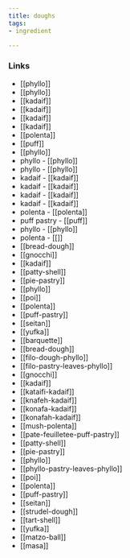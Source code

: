 ```yaml
---
title: doughs
tags:
- ingredient

---
```



### Links

* [[phyllo]]
* [[phyllo]]
* [[kadaif]]
* [[kadaif]]
* [[kadaif]]
* [[kadaif]]
* [[polenta]]
* [[puff]]
* [[phyllo]]
* phyllo - [[phyllo]]
* phyllo - [[phyllo]]
* kadaif - [[kadaif]]
* kadaif - [[kadaif]]
* kadaif - [[kadaif]]
* kadaif - [[kadaif]]
* polenta - [[polenta]]
* puff pastry - [[puff]]
* phyllo - [[phyllo]]
* polenta - [[]]
* [[bread-dough]]
* [[gnocchi]]
* [[kadaif]]
* [[patty-shell]]
* [[pie-pastry]]
* [[phyllo]]
* [[poi]]
* [[polenta]]
* [[puff-pastry]]
* [[seitan]]
* [[yufka]]
* [[barquette]]
* [[bread-dough]]
* [[filo-dough-phyllo]]
* [[filo-pastry-leaves-phyllo]]
* [[gnocchi]]
* [[kadaif]]
* [[kataifi-kadaif]]
* [[knafeh-kadaif]]
* [[konafa-kadaif]]
* [[konafah-kadaif]]
* [[mush-polenta]]
* [[pate-feuilletee-puff-pastry]]
* [[patty-shell]]
* [[pie-pastry]]
* [[phyllo]]
* [[phyllo-pastry-leaves-phyllo]]
* [[poi]]
* [[polenta]]
* [[puff-pastry]]
* [[seitan]]
* [[strudel-dough]]
* [[tart-shell]]
* [[yufka]]
* [[matzo-ball]]
* [[masa]]

